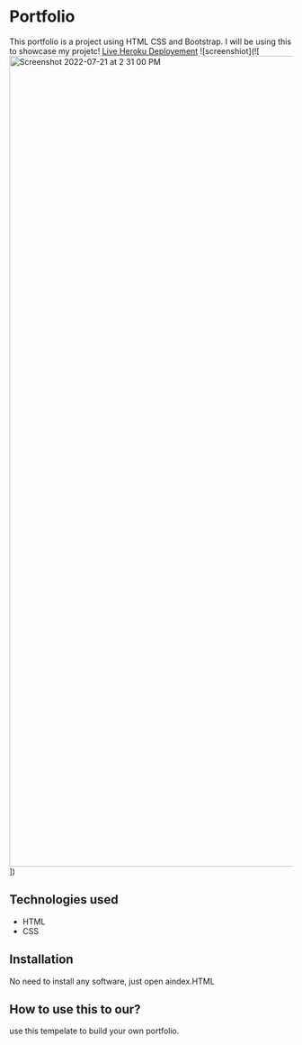 # Portfolio
This portfolio is a project using HTML CSS and Bootstrap. I will be using this to showcase my projetc!
[Live Heroku Deployement](https://portfolio-ranjan.herokuapp.com/)
![screenshiot](![<img width="1440" alt="Screenshot 2022-07-21 at 2 31 00 PM" src="https://user-images.githubusercontent.com/106957343/180175358-b580ecd4-9e56-47f0-b1bc-f999eb507273.png">
])



## Technologies used 
* HTML
* CSS

## Installation
No need to install any software, just open aindex.HTML

## How to use this to our?
use this tempelate to build your own portfolio.
